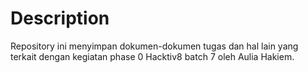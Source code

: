 <h1>Description</h1>
Repository ini menyimpan dokumen-dokumen tugas dan hal lain yang terkait dengan kegiatan phase 0 Hacktiv8 batch 7 oleh Aulia Hakiem.

